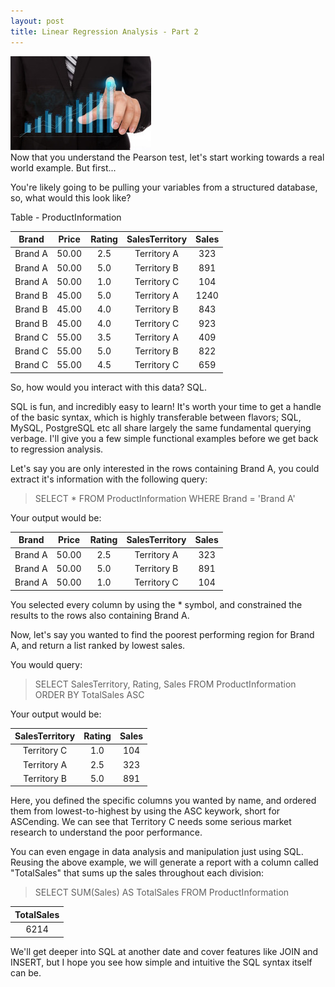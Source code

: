 ```yaml
---
layout: post
title: Linear Regression Analysis - Part 2
---
```

<img src="/Images/regression.jpg" class="inline"/><br>
Now that you understand the Pearson test, let's start working towards a real world example. But first...

You're likely going to be pulling your variables from a structured database, so, what would this look like?

Table - ProductInformation

| Brand | Price | Rating | SalesTerritory | Sales |
|:------:|:-----:|:-----:|:---------------:|:-----:|
|Brand A | 50.00 | 2.5 | Territory A| 323|
|Brand A | 50.00 | 5.0 | Territory B| 891|
|Brand A | 50.00 | 1.0 | Territory C| 104|
|Brand B | 45.00 | 5.0 | Territory A| 1240|
|Brand B | 45.00 | 4.0 | Territory B| 843|
|Brand B | 45.00 | 4.0 | Territory C| 923|
|Brand C | 55.00 | 3.5 | Territory A| 409 |
|Brand C | 55.00 | 5.0 | Territory B| 822| 
|Brand C | 55.00 | 4.5 | Territory C| 659 |

So, how would you interact with this data? SQL.

SQL is fun, and incredibly easy to learn! It's worth your time to get a handle of the basic syntax, which is highly transferable between flavors; SQL, MySQL, PostgreSQL etc all share largely the same fundamental querying verbage. I'll give you a few simple functional examples before we get back to regression analysis.

Let's say you are only interested in the rows containing Brand A, you could extract it's information with the following query:

>SELECT * FROM ProductInformation WHERE Brand = 'Brand A'

Your output would be:

| Brand | Price | Rating | SalesTerritory | Sales |
|:------:|:-----:|:-----:|:---------------:|:-----:|
|Brand A| 50.00 | 2.5 | Territory A| 323|
|Brand A| 50.00 | 5.0 | Territory B| 891|
|Brand A| 50.00 | 1.0 | Territory C| 104|

You selected every column by using the * symbol, and constrained the results to the rows also containing Brand A.

Now, let's say you wanted to find the poorest performing region for Brand A, and return a list ranked by lowest sales.

You would query:

>SELECT SalesTerritory, Rating, Sales FROM ProductInformation ORDER BY TotalSales ASC

Your output would be:

|SalesTerritory | Rating | Sales |
|:-:|:-:|:-:|
|Territory C|  1.0 | 104|
|Territory A|  2.5 | 323|
|Territory B|  5.0 | 891|

Here, you defined the specific columns you wanted by name, and ordered them from lowest-to-highest by using the ASC keywork,
short for ASCending. We can see that Territory C needs some serious market research to understand the poor performance.

You can even engage in data analysis and manipulation just using SQL. Reusing the above example, we will generate a report with a column called "TotalSales" that sums up the sales throughout each division:

>SELECT SUM(Sales) AS TotalSales FROM ProductInformation

|TotalSales|
|:-:|
|6214|

We'll get deeper into SQL at another date and cover features like JOIN and INSERT, but I hope you see how simple and intuitive the SQL syntax itself can be. 

